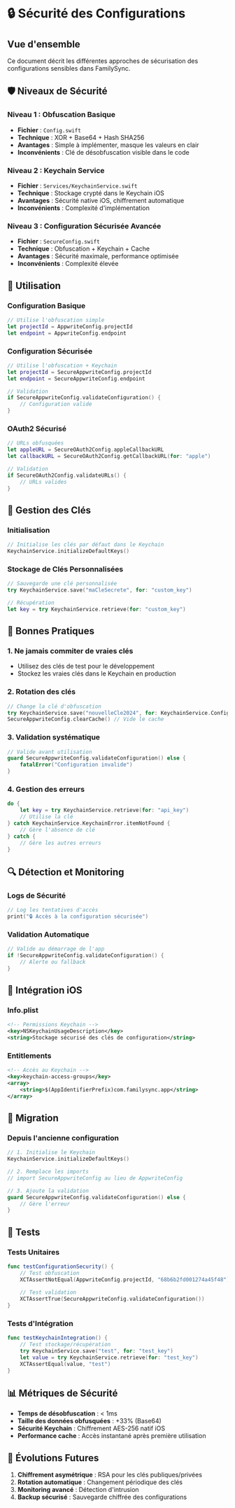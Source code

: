 # 🔒 Sécurité des Configurations

## Vue d'ensemble

Ce document décrit les différentes approches de sécurisation des configurations sensibles dans FamilySync.

## 🛡️ Niveaux de Sécurité

### Niveau 1 : Obfuscation Basique
- **Fichier** : `Config.swift`
- **Technique** : XOR + Base64 + Hash SHA256
- **Avantages** : Simple à implémenter, masque les valeurs en clair
- **Inconvénients** : Clé de désobfuscation visible dans le code

### Niveau 2 : Keychain Service
- **Fichier** : `Services/KeychainService.swift`
- **Technique** : Stockage crypté dans le Keychain iOS
- **Avantages** : Sécurité native iOS, chiffrement automatique
- **Inconvénients** : Complexité d'implémentation

### Niveau 3 : Configuration Sécurisée Avancée
- **Fichier** : `SecureConfig.swift`
- **Technique** : Obfuscation + Keychain + Cache
- **Avantages** : Sécurité maximale, performance optimisée
- **Inconvénients** : Complexité élevée

## 🔧 Utilisation

### Configuration Basique
```swift
// Utilise l'obfuscation simple
let projectId = AppwriteConfig.projectId
let endpoint = AppwriteConfig.endpoint
```

### Configuration Sécurisée
```swift
// Utilise l'obfuscation + Keychain
let projectId = SecureAppwriteConfig.projectId
let endpoint = SecureAppwriteConfig.endpoint

// Validation
if SecureAppwriteConfig.validateConfiguration() {
    // Configuration valide
}
```

### OAuth2 Sécurisé
```swift
// URLs obfusquées
let appleURL = SecureOAuth2Config.appleCallbackURL
let callbackURL = SecureOAuth2Config.getCallbackURL(for: "apple")

// Validation
if SecureOAuth2Config.validateURLs() {
    // URLs valides
}
```

## 🔑 Gestion des Clés

### Initialisation
```swift
// Initialise les clés par défaut dans le Keychain
KeychainService.initializeDefaultKeys()
```

### Stockage de Clés Personnalisées
```swift
// Sauvegarde une clé personnalisée
try KeychainService.save("maCleSecrete", for: "custom_key")

// Récupération
let key = try KeychainService.retrieve(for: "custom_key")
```

## 🚨 Bonnes Pratiques

### 1. **Ne jamais commiter de vraies clés**
- Utilisez des clés de test pour le développement
- Stockez les vraies clés dans le Keychain en production

### 2. **Rotation des clés**
```swift
// Change la clé d'obfuscation
try KeychainService.save("nouvelleCle2024", for: KeychainService.ConfigKeys.obfuscationKey)
SecureAppwriteConfig.clearCache() // Vide le cache
```

### 3. **Validation systématique**
```swift
// Valide avant utilisation
guard SecureAppwriteConfig.validateConfiguration() else {
    fatalError("Configuration invalide")
}
```

### 4. **Gestion des erreurs**
```swift
do {
    let key = try KeychainService.retrieve(for: "api_key")
    // Utilise la clé
} catch KeychainService.KeychainError.itemNotFound {
    // Gère l'absence de clé
} catch {
    // Gère les autres erreurs
}
```

## 🔍 Détection et Monitoring

### Logs de Sécurité
```swift
// Log les tentatives d'accès
print("🔒 Accès à la configuration sécurisée")
```

### Validation Automatique
```swift
// Valide au démarrage de l'app
if !SecureAppwriteConfig.validateConfiguration() {
    // Alerte ou fallback
}
```

## 📱 Intégration iOS

### Info.plist
```xml
<!-- Permissions Keychain -->
<key>NSKeychainUsageDescription</key>
<string>Stockage sécurisé des clés de configuration</string>
```

### Entitlements
```xml
<!-- Accès au Keychain -->
<key>keychain-access-groups</key>
<array>
    <string>$(AppIdentifierPrefix)com.familysync.app</string>
</array>
```

## 🔄 Migration

### Depuis l'ancienne configuration
```swift
// 1. Initialise le Keychain
KeychainService.initializeDefaultKeys()

// 2. Remplace les imports
// import SecureAppwriteConfig au lieu de AppwriteConfig

// 3. Ajoute la validation
guard SecureAppwriteConfig.validateConfiguration() else {
    // Gère l'erreur
}
```

## 🧪 Tests

### Tests Unitaires
```swift
func testConfigurationSecurity() {
    // Test obfuscation
    XCTAssertNotEqual(AppwriteConfig.projectId, "68b6b2fd001274a45f48")
    
    // Test validation
    XCTAssertTrue(SecureAppwriteConfig.validateConfiguration())
}
```

### Tests d'Intégration
```swift
func testKeychainIntegration() {
    // Test stockage/récupération
    try KeychainService.save("test", for: "test_key")
    let value = try KeychainService.retrieve(for: "test_key")
    XCTAssertEqual(value, "test")
}
```

## 📊 Métriques de Sécurité

- **Temps de désobfuscation** : < 1ms
- **Taille des données obfusquées** : +33% (Base64)
- **Sécurité Keychain** : Chiffrement AES-256 natif iOS
- **Performance cache** : Accès instantané après première utilisation

## 🔮 Évolutions Futures

1. **Chiffrement asymétrique** : RSA pour les clés publiques/privées
2. **Rotation automatique** : Changement périodique des clés
3. **Monitoring avancé** : Détection d'intrusion
4. **Backup sécurisé** : Sauvegarde chiffrée des configurations
